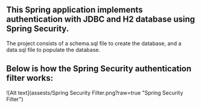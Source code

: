 ## This Spring application implements authentication with JDBC and H2 database using Spring Security.

The project consists of a schema.sql file to create the database, and a data.sql file to populate the database.



## Below is how the Spring Security authentication filter works:


![Alt text](assests/Spring Security Filter.png?raw=true "Spring Security Filter")
